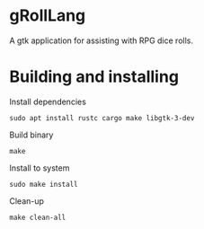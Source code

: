 # gRollLang
A gtk application for assisting with RPG dice rolls.

# Building and installing
Install dependencies

`sudo apt install rustc cargo make libgtk-3-dev`

Build binary

`make`

Install to system

`sudo make install`

Clean-up

`make clean-all`
